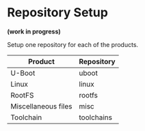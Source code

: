 # Repository Setup
**(work in progress)**

Setup one repository for each of the products. 

Product | Repository
--- | ---
U-Boot | uboot
Linux | linux
RootFS | rootfs
Miscellaneous files | misc
Toolchain | toolchains

